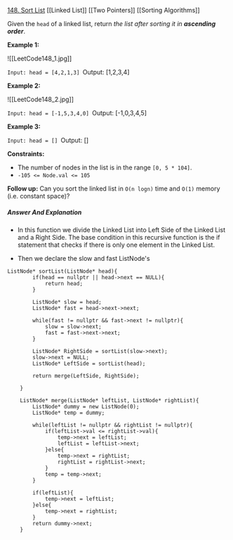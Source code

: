 [148. Sort List](https://leetcode.com/problems/sort-list/)
[[Linked List]]
[[Two Pointers]]
[[Sorting Algorithms]]

Given the `head` of a linked list, return _the list after sorting it in **ascending order**_.

**Example 1:**

![[LeetCode148_1.jpg]]

`Input: head = [4,2,1,3]
`Output: [1,2,3,4]

**Example 2:**

![[LeetCode148_2.jpg]]

`Input: head = [-1,5,3,4,0]
`Output: [-1,0,3,4,5]

**Example 3:**

`Input: head = []
`Output: []

**Constraints:**

- The number of nodes in the list is in the range `[0, 5 * 104]`.
- `-105 <= Node.val <= 105`

**Follow up:** Can you sort the linked list in `O(n logn)` time and `O(1)` memory (i.e. constant space)?

##### Answer And Explanation

- In this function we divide the Linked List into Left Side of the Linked List and a Right Side. The base condition in this recursive function is the if statement that checks if there is only one element in the Linked List.

- Then we declare the slow and fast ListNode's 

```
ListNode* sortList(ListNode* head){
        if(head == nullptr || head->next == NULL){
            return head;
        }

        ListNode* slow = head;
        ListNode* fast = head->next->next;

        while(fast != nullptr && fast->next != nullptr){
            slow = slow->next;
            fast = fast->next->next;
        }

        ListNode* RightSide = sortList(slow->next);
        slow->next = NULL;
        ListNode* LeftSide = sortList(head);

        return merge(LeftSide, RightSide);
         
    }
```


```
    ListNode* merge(ListNode* leftList, ListNode* rightList){
        ListNode* dummy = new ListNode(0);
        ListNode* temp = dummy;

        while(leftList != nullptr && rightList != nullptr){
            if(leftList->val <= rightList->val){
                temp->next = leftList;
                leftList = leftList->next;
            }else{
                temp->next = rightList;
                rightList = rightList->next;
            }
            temp = temp->next;
        } 

        if(leftList){
            temp->next = leftList;
        }else{
            temp->next = rightList;
        }
        return dummy->next;
    } 
```